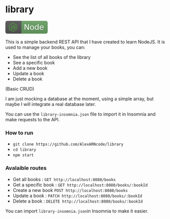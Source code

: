 # library


![This is an image](https://github.com/aleen42/badges/raw/master/src/node.svg)

This is a simple backend REST API that I have created to learn NodeJS.
It is used to manage your books, you can:
- See the list of all books of the library
- See a specific book
- Add a new book
- Update a book
- Delete a book

(Basic CRUD)

I am just mocking a database at the moment, using a simple array, but maybe I will integrate a real database later.

You can use the `library-insomnia.json` file to import it in Insomnia and make requests to the API.

### How to run
- `git clone https://github.com/AlexARNcode/library`
- `cd library`
- `npm start`

### Avalaible routes
- Get all books : `GET http://localhost:8080/books`
- Get a specific book : `GET http://localhost:8080/books/:bookId`
- Create a new book  `POST http://localhost:8080/books`
- Update a book : `PATCH http://localhost:8080/books/:bookId`
- Delete a book : `DELETE http://localhost:8080/books/:bookId`

You can import `library-insomnia.json`in Insomnia to make it easier.
